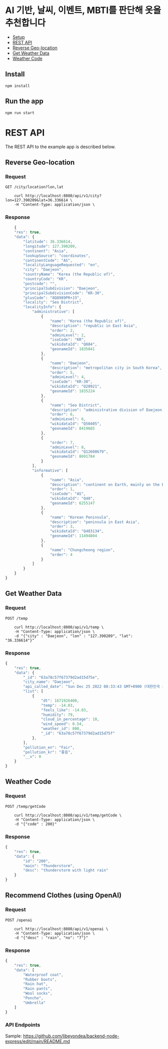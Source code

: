 # AI 기반, 날씨, 이벤트, MBTI를 판단해 옷을 추천합니다

- [Setup](#install)
- [REST API](#rest-api)
- [Reverse Geo-location](#reverse-geo-location)
- [Get Weather Data](#get-weather-data)
- [Weather Code](#weather-code)

## Install

    npm install

## Run the app

    npm run start

# REST API

The REST API to the example app is described below.

## Reverse Geo-location

### Request

`GET /city/location?lon,lat`

```
    curl http://localhost:8080/api/v1/city?lon=127.390209&lat=36.336614 \
    -H "Content-Type: application/json \
```

### Response

```js
    {
    "res": true,
    "data": {
        "latitude": 36.336614,
        "longitude": 127.390209,
        "continent": "Asia",
        "lookupSource": "coordinates",
        "continentCode": "AS",
        "localityLanguageRequested": "en",
        "city": "Daejeon",
        "countryName": "Korea (the Republic of)",
        "countryCode": "KR",
        "postcode": "",
        "principalSubdivision": "Daejeon",
        "principalSubdivisionCode": "KR-30",
        "plusCode": "8Q8989PR+J3",
        "locality": "Seo District",
        "localityInfo": {
            "administrative": [
                {
                    "name": "Korea (the Republic of)",
                    "description": "republic in East Asia",
                    "order": 2,
                    "adminLevel": 2,
                    "isoCode": "KR",
                    "wikidataId": "Q884",
                    "geonameId": 1835841
                },
                {
                    "name": "Daejeon",
                    "description": "metropolitan city in South Korea",
                    "order": 5,
                    "adminLevel": 4,
                    "isoCode": "KR-30",
                    "wikidataId": "Q20921",
                    "geonameId": 1835224
                },
                {
                    "name": "Seo District",
                    "description": "administrative division of Daejeon, South Korea",
                    "order": 6,
                    "adminLevel": 6,
                    "wikidataId": "Q50405",
                    "geonameId": 8419685
                },
                {
                    "order": 7,
                    "adminLevel": 8,
                    "wikidataId": "Q12608679",
                    "geonameId": 8691784
                }
            ],
            "informative": [
                {
                    "name": "Asia",
                    "description": "continent on Earth, mainly on the Earth's northeastern quadrant",
                    "order": 1,
                    "isoCode": "AS",
                    "wikidataId": "Q48",
                    "geonameId": 6255147
                },
                {
                    "name": "Korean Peninsula",
                    "description": "peninsula in East Asia",
                    "order": 3,
                    "wikidataId": "Q483134",
                    "geonameId": 11494804
                },
                {
                    "name": "Chungcheong region",
                    "order": 4
                }
            ]
        }
    }
}
```

## Get Weather Data

### Request

`POST /temp`

```
    curl http://localhost:8080/api/v1/temp \
    -H "Content-Type: application/json \
    -d "{"city" : "Daejeon", "lon" : "127.390209", "lat": "36.336614"}"
```

### Response

```js
{
    "res": true,
    "data": {
        "_id": "63a78c57f67379d2ad15d75e",
        "city_name": "Daejeon",
        "api_called_date": "Sun Dec 25 2022 08:33:43 GMT+0900 (대한민국 표준시)",
        "list": [
            {
                "dt": 1671926400,
                "temp": -14.03,
                "feels_like": -14.03,
                "humidity": 79,
                "cloud_in_percentage": 10,
                "wind_speed": 0.54,
                "weather_id": 800,
                "_id": "63a78c57f67379d2ad15d75f"
            },
        ],
        "pollution_en": "Fair",
        "pollution_kr": "좋음",
        "__v": 0
    }
}
```

## Weather Code

### Request

`POST /temp/getCode`

```
    curl http://localhost:8080/api/v1/temp/getCode \
    -H "Content-Type: application/json \
    -d "{"code" : 200}"
```

### Response

```js
{
    "res": true,
    "data": {
        "id": "200",
        "main": "Thunderstorm",
        "desc": "thunderstorm with light rain"
    }
}
```

## Recommend Clothes (using OpenAI)

### Request

`POST /openai`

```
    curl http://localhost:8080/api/v1/openai \
    -H "Content-Type: application/json \
    -d "{"desc" : "rain", "no": "7"}"
```

### Response

```js
{
    "res": true,
    "data": [
        "Waterproof coat",
        "Rubber boots",
        "Rain hat",
        "Rain pants",
        "Wool socks",
        "Poncho",
        "Umbrella"
    ]
}
```

### API Endpoints

Sample:
https://github.com/libeyondea/backend-node-express/edit/main/README.md
